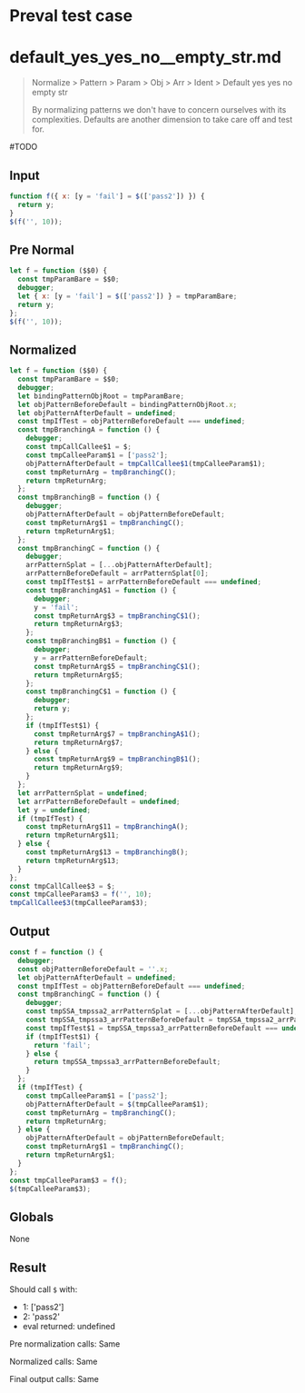 # Preval test case

# default_yes_yes_no__empty_str.md

> Normalize > Pattern > Param > Obj > Arr > Ident > Default yes yes no  empty str
>
> By normalizing patterns we don't have to concern ourselves with its complexities. Defaults are another dimension to take care off and test for.

#TODO

## Input

`````js filename=intro
function f({ x: [y = 'fail'] = $(['pass2']) }) {
  return y;
}
$(f('', 10));
`````

## Pre Normal

`````js filename=intro
let f = function ($$0) {
  const tmpParamBare = $$0;
  debugger;
  let { x: [y = 'fail'] = $(['pass2']) } = tmpParamBare;
  return y;
};
$(f('', 10));
`````

## Normalized

`````js filename=intro
let f = function ($$0) {
  const tmpParamBare = $$0;
  debugger;
  let bindingPatternObjRoot = tmpParamBare;
  let objPatternBeforeDefault = bindingPatternObjRoot.x;
  let objPatternAfterDefault = undefined;
  const tmpIfTest = objPatternBeforeDefault === undefined;
  const tmpBranchingA = function () {
    debugger;
    const tmpCallCallee$1 = $;
    const tmpCalleeParam$1 = ['pass2'];
    objPatternAfterDefault = tmpCallCallee$1(tmpCalleeParam$1);
    const tmpReturnArg = tmpBranchingC();
    return tmpReturnArg;
  };
  const tmpBranchingB = function () {
    debugger;
    objPatternAfterDefault = objPatternBeforeDefault;
    const tmpReturnArg$1 = tmpBranchingC();
    return tmpReturnArg$1;
  };
  const tmpBranchingC = function () {
    debugger;
    arrPatternSplat = [...objPatternAfterDefault];
    arrPatternBeforeDefault = arrPatternSplat[0];
    const tmpIfTest$1 = arrPatternBeforeDefault === undefined;
    const tmpBranchingA$1 = function () {
      debugger;
      y = 'fail';
      const tmpReturnArg$3 = tmpBranchingC$1();
      return tmpReturnArg$3;
    };
    const tmpBranchingB$1 = function () {
      debugger;
      y = arrPatternBeforeDefault;
      const tmpReturnArg$5 = tmpBranchingC$1();
      return tmpReturnArg$5;
    };
    const tmpBranchingC$1 = function () {
      debugger;
      return y;
    };
    if (tmpIfTest$1) {
      const tmpReturnArg$7 = tmpBranchingA$1();
      return tmpReturnArg$7;
    } else {
      const tmpReturnArg$9 = tmpBranchingB$1();
      return tmpReturnArg$9;
    }
  };
  let arrPatternSplat = undefined;
  let arrPatternBeforeDefault = undefined;
  let y = undefined;
  if (tmpIfTest) {
    const tmpReturnArg$11 = tmpBranchingA();
    return tmpReturnArg$11;
  } else {
    const tmpReturnArg$13 = tmpBranchingB();
    return tmpReturnArg$13;
  }
};
const tmpCallCallee$3 = $;
const tmpCalleeParam$3 = f('', 10);
tmpCallCallee$3(tmpCalleeParam$3);
`````

## Output

`````js filename=intro
const f = function () {
  debugger;
  const objPatternBeforeDefault = ''.x;
  let objPatternAfterDefault = undefined;
  const tmpIfTest = objPatternBeforeDefault === undefined;
  const tmpBranchingC = function () {
    debugger;
    const tmpSSA_tmpssa2_arrPatternSplat = [...objPatternAfterDefault];
    const tmpSSA_tmpssa3_arrPatternBeforeDefault = tmpSSA_tmpssa2_arrPatternSplat[0];
    const tmpIfTest$1 = tmpSSA_tmpssa3_arrPatternBeforeDefault === undefined;
    if (tmpIfTest$1) {
      return 'fail';
    } else {
      return tmpSSA_tmpssa3_arrPatternBeforeDefault;
    }
  };
  if (tmpIfTest) {
    const tmpCalleeParam$1 = ['pass2'];
    objPatternAfterDefault = $(tmpCalleeParam$1);
    const tmpReturnArg = tmpBranchingC();
    return tmpReturnArg;
  } else {
    objPatternAfterDefault = objPatternBeforeDefault;
    const tmpReturnArg$1 = tmpBranchingC();
    return tmpReturnArg$1;
  }
};
const tmpCalleeParam$3 = f();
$(tmpCalleeParam$3);
`````

## Globals

None

## Result

Should call `$` with:
 - 1: ['pass2']
 - 2: 'pass2'
 - eval returned: undefined

Pre normalization calls: Same

Normalized calls: Same

Final output calls: Same

